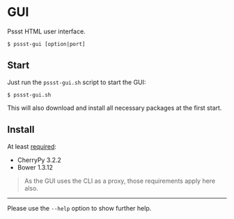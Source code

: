 GUI
===
Pssst HTML user interface.

```
$ pssst-gui [option|port]
```

Start
-----
Just run the `pssst-gui.sh` script to start the GUI:

```
$ pssst-gui.sh
```

This will also download and install all necessary packages at the first start.

Install
-------
At least [required](pssst-gui.pip):

* CherryPy 3.2.2
* Bower 1.3.12

> As the GUI uses the CLI as a proxy, those requirements apply here also.

----
Please use the `--help` option to show further help.
